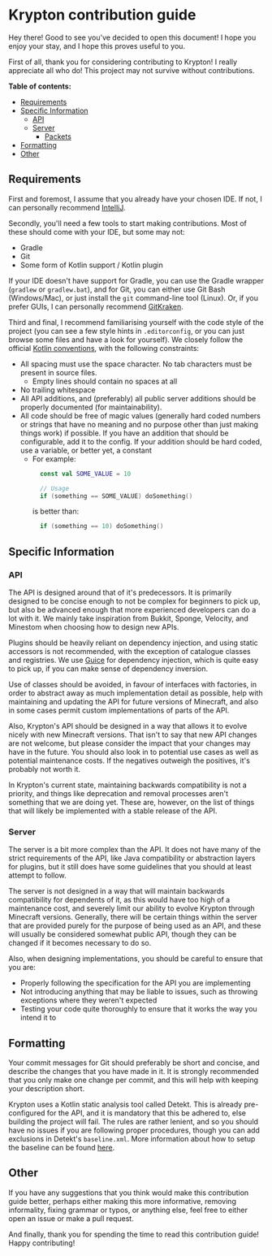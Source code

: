 # Krypton contribution guide

Hey there! Good to see you've decided to open this document! I hope you enjoy your stay, and I hope this proves useful to
you.

First of all, thank you for considering contributing to Krypton! I really appreciate all who do! This project may not
survive without contributions.

**Table of contents:**
* [Requirements](#requirements)
* [Specific Information](#specific-information)
    * [API](#api)
    * [Server](#server)
        * [Packets](#packets)
* [Formatting](#formatting)
* [Other](#other)

## Requirements

First and foremost, I assume that you already have your chosen IDE. If not, I can personally recommend [IntelliJ](https://www.jetbrains.com/idea/).

Secondly, you'll need a few tools to start making contributions. Most of these should come with your IDE, but some may not:
* Gradle
* Git
* Some form of Kotlin support / Kotlin plugin

If your IDE doesn't have support for Gradle, you can use the Gradle wrapper (`gradlew` or `gradlew.bat`), and for Git, you can
either use Git Bash (Windows/Mac), or just install the `git` command-line tool (Linux). Or, if you prefer GUIs, I can personally
recommend [GitKraken](https://www.gitkraken.com/).

Third and final, I recommend familiarising yourself with the code style of the project (you can see a few style hints in `.editorconfig`,
or you can just browse some files and have a look for yourself).
We closely follow the official [Kotlin conventions](https://kotlinlang.org/docs/coding-conventions.html), with the following constraints:
* All spacing must use the space character. No tab characters must be present in source files.
    * Empty lines should contain no spaces at all
* No trailing whitespace
* All API additions, and (preferably) all public server additions should be properly documented (for maintainability).
* All code should be free of magic values (generally hard coded numbers or strings that have no meaning and no purpose other
  than just making things work) if possible. If you have an addition that should be configurable, add it to the config. If your
  addition should be hard coded, use a variable, or better yet, a constant
    * For example:
      ```kotlin
        const val SOME_VALUE = 10

        // Usage
        if (something == SOME_VALUE) doSomething()
      ```
      is better than:
      ```kotlin
        if (something == 10) doSomething()
      ```

## Specific Information
### API

The API is designed around that of it's predecessors. It is primarily designed to be concise enough to not be complex for
beginners to pick up, but also be advanced enough that more experienced developers can do a lot with it. We mainly take
inspiration from Bukkit, Sponge, Velocity, and Minestom when choosing how to design new APIs.

Plugins should be heavily reliant on dependency injection, and using static accessors is not recommended, with the exception
of catalogue classes and registries. We use [Guice](https://github.com/google/guice) for dependency injection, which is
quite easy to pick up, if you can make sense of dependency inversion.

Use of classes should be avoided, in favour of interfaces with factories, in order to abstract away as much implementation
detail as possible, help with maintaining and updating the API for future versions of Minecraft, and also in some cases
permit custom implementations of parts of the API.

Also, Krypton's API should be designed in a way that allows it to evolve nicely with new Minecraft versions. That isn't to
say that new API changes are not welcome, but please consider the impact that your changes may have in the future.
You should also look in to potential use cases as well as potential maintenance costs. If the negatives outweigh the positives,
it's probably not worth it.

In Krypton's current state, maintaining backwards compatibility is not a priority, and things like deprecation and removal processes
aren't something that we are doing yet. These are, however, on the list of things that will likely be implemented with a stable
release of the API.

### Server

The server is a bit more complex than the API. It does not have many of the strict requirements of the API, like Java
compatibility or abstraction layers for plugins, but it still does have some guidelines that you should at least attempt
to follow.

The server is not designed in a way that will maintain backwards compatibility for dependents of it, as this would have too high
of a maintenance cost, and severely limit our ability to evolve Krypton through Minecraft versions.
Generally, there will be certain things within the server that are provided purely for the purpose of being used as an API, and
these will usually be considered somewhat public API, though they can be changed if it becomes necessary to do so.

Also, when designing implementations, you should be careful to ensure that you are:
* Properly following the specification for the API you are implementing
* Not introducing anything that may be liable to issues, such as throwing exceptions where they weren't expected
* Testing your code quite thoroughly to ensure that it works the way you intend it to

## Formatting

Your commit messages for Git should preferably be short and concise, and describe the changes that you have made in it.
It is strongly recommended that you only make one change per commit, and this will help with keeping your description
short.

Krypton uses a Kotlin static analysis tool called Detekt. This is already pre-configured for the API, and it is mandatory that
this be adhered to, else building the project will fail. The rules are rather lenient, and so you should have no issues if you
are following proper procedures, though you can add exclusions in Detekt's `baseline.xml`. More information about how to setup
the baseline can be found [here](https://detekt.github.io/detekt/baseline.html).

## Other

If you have any suggestions that you think would make this contribution guide better, perhaps either making this more
informative, removing informality, fixing grammar or typos, or anything else, feel free to either open an issue or make
a pull request.

And finally, thank you for spending the time to read this contribution guide! Happy contributing!
